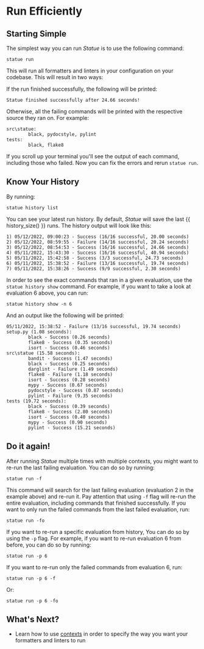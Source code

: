 # Run Efficiently

## Starting Simple
The simplest way you can run *Statue* is to use the following command:

    statue run

This will run all formatters and linters in your configuration on your codebase. This will result in two ways:

If the run finished successfully, the following will be printed:

    Statue finished successfully after 24.66 seconds!

Otherwise, all the failing commands will be printed with the respective source they ran on. For example:

    src\statue:
            black, pydocstyle, pylint
    tests:
            black, flake8


If you scroll up your terminal you'll see the output of each command, including those who failed.
Now you can fix the errors and rerun `statue run`.

## Know Your History

By running:

    statue history list

You can see your latest run history. By default, *Statue* will save the last {{ history_size() }} runs.
The history output will look like this:

    1) 05/12/2022, 09:00:23 - Success (16/16 successful, 20.00 seconds)
    2) 05/12/2022, 08:59:55 - Failure (14/16 successful, 20.24 seconds)
    3) 05/12/2022, 08:54:53 - Success (16/16 successful, 24.66 seconds)
    4) 05/11/2022, 15:43:30 - Success (16/16 successful, 40.94 seconds)
    5) 05/11/2022, 15:42:58 - Success (3/3 successful, 24.73 seconds)
    6) 05/11/2022, 15:38:52 - Failure (13/16 successful, 19.74 seconds)
    7) 05/11/2022, 15:38:26 - Success (9/9 successful, 2.30 seconds)

In order to see the exact commands that ran in a given evaluation, use the `statue history show` command.
For example, if you want to take a look at evaluation 6 above, you can run:

    statue history show -n 6

And an output like the following will be printed:

    05/11/2022, 15:38:52 - Failure (13/16 successful, 19.74 seconds)
    setup.py (1.08 seconds):
            black - Success (0.26 seconds)
            flake8 - Success (0.35 seconds)
            isort - Success (0.46 seconds)
    src\statue (15.58 seconds):
            bandit - Success (1.47 seconds)
            black - Success (0.25 seconds)
            darglint - Failure (1.49 seconds)
            flake8 - Failure (1.18 seconds)
            isort - Success (0.28 seconds)
            mypy - Success (0.67 seconds)
            pydocstyle - Success (0.87 seconds)
            pylint - Failure (9.35 seconds)
    tests (19.72 seconds):
            black - Success (0.39 seconds)
            flake8 - Success (2.80 seconds)
            isort - Success (0.40 seconds)
            mypy - Success (0.90 seconds)
            pylint - Success (15.21 seconds)

## Do it again!

After running *Statue* multiple times with multiple contexts, you might want to re-run the last failing evaluation.
You can do so by running:

    statue run -f

This command will search for the last failing evaluation (evaluation 2 in the example above) and re-run it. Pay
attention that using `-f` flag will re-run the entire evaluation, including commands that finished successfully.
If you want to only run the failed commands from the last failed evaluation, run:

    statue run -fo

If you want to re-run a specific evaluation from history, You can do so by using the `-p` flag.
For example, if you want to re-run evaluation 6 from before, you can do so by running:

    statue run -p 6

If you want to re-run only the failed commands from evaluation 6, run:

    statue run -p 6 -f

Or:

    statue run -p 6 -fo


## What's Next?
- Learn how to use [contexts](contexts.md) in order to specify the way you want
your formatters and linters to run